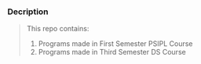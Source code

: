 ### Decription
> This repo contains:
> 1. Programs made in First Semester PSIPL Course
> 2. Programs made in Third Semester DS Course